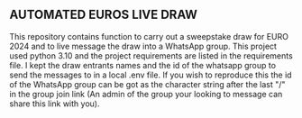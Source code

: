 ## AUTOMATED EUROS LIVE DRAW 

This repository contains function to carry out a sweepstake draw for EURO 2024 and to live message the draw into a
WhatsApp group. This project used python 3.10 and the project requirements are listed in the requirements file. I
kept the draw entrants names and the id of the whatsapp group to send the messages to in a local .env file. If you wish
to reproduce this the id of the WhatsApp group can be got as the character string after the last "/" in the group join link
(An admin of the group your looking to message can share this link with you).
